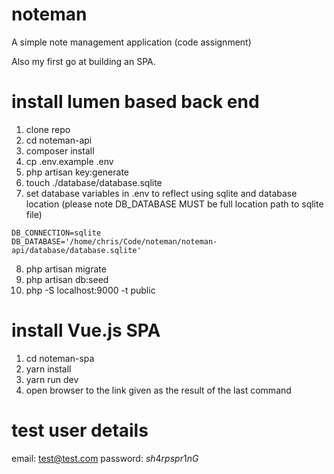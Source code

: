 # noteman
A simple note management application (code assignment)

Also my first go at building an SPA.

# install lumen based back end

1) clone repo
2) cd noteman-api
3) composer install
4) cp .env.example .env
5) php artisan key:generate
6) touch ./database/database.sqlite
7) set database variables in .env to reflect using sqlite and database location (please note DB_DATABASE MUST be full location path to sqlite file)
```
DB_CONNECTION=sqlite
DB_DATABASE='/home/chris/Code/noteman/noteman-api/database/database.sqlite'
```
8) php artisan migrate
9) php artisan db:seed
10) php -S localhost:9000 -t public


# install Vue.js SPA
1) cd noteman-spa
2) yarn install
3) yarn run dev
4) open browser to the link given as the result of the last command

# test user details
email: test@test.com
password: $sh4rpspr1nG$
